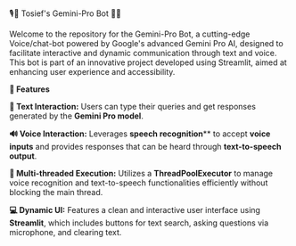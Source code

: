 🎙️💬 Tosief's Gemini-Pro Bot 🤖🌟

Welcome to the repository for the Gemini-Pro Bot, a cutting-edge Voice/chat-bot powered by Google's advanced Gemini Pro AI, designed to facilitate interactive and dynamic communication through text and voice. This bot is part of an innovative project developed using Streamlit, aimed at enhancing user experience and accessibility.

**🌟 Features**

**📝 Text Interaction:** Users can type their queries and get responses generated by the **Gemini Pro model**.

**🔊 Voice Interaction:** Leverages **speech recognition**** to accept **voice inputs** and provides responses that can be heard through **text-to-speech output**.

**🧵 Multi-threaded Execution:** Utilizes a **ThreadPoolExecutor** to manage voice recognition and text-to-speech functionalities efficiently without blocking the main thread.

**💻 Dynamic UI:** Features a clean and interactive user interface using **Streamlit**, which includes buttons for text search, asking questions via microphone, and clearing text.

